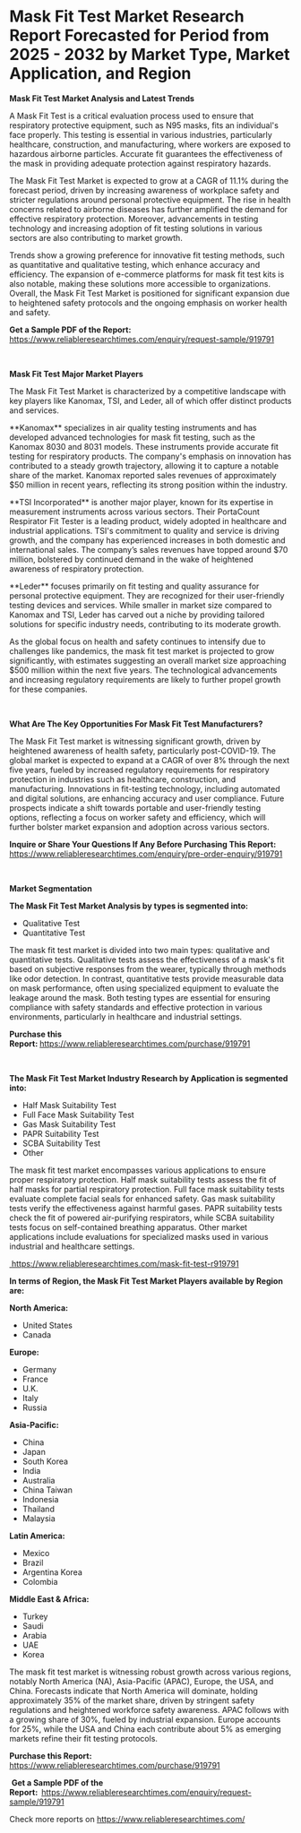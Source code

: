 <p><h1>Mask Fit Test Market Research Report Forecasted for Period from 2025 -  2032 by Market Type, Market Application, and Region</h1></p><p><strong>Mask Fit Test Market Analysis and Latest Trends</strong></p>
<p><p>A Mask Fit Test is a critical evaluation process used to ensure that respiratory protective equipment, such as N95 masks, fits an individual's face properly. This testing is essential in various industries, particularly healthcare, construction, and manufacturing, where workers are exposed to hazardous airborne particles. Accurate fit guarantees the effectiveness of the mask in providing adequate protection against respiratory hazards.</p><p>The Mask Fit Test Market is expected to grow at a CAGR of 11.1% during the forecast period, driven by increasing awareness of workplace safety and stricter regulations around personal protective equipment. The rise in health concerns related to airborne diseases has further amplified the demand for effective respiratory protection. Moreover, advancements in testing technology and increasing adoption of fit testing solutions in various sectors are also contributing to market growth. </p><p>Trends show a growing preference for innovative fit testing methods, such as quantitative and qualitative testing, which enhance accuracy and efficiency. The expansion of e-commerce platforms for mask fit test kits is also notable, making these solutions more accessible to organizations. Overall, the Mask Fit Test Market is positioned for significant expansion due to heightened safety protocols and the ongoing emphasis on worker health and safety.</p></p>
<p><strong>Get a Sample PDF of the Report:&nbsp;</strong> <a href="https://www.reliableresearchtimes.com/enquiry/request-sample/919791?utm_campaign=3037&utm_medium=2&utm_source=Github&utm_content=ia&utm_term=21032025&utm_id=mask-fit-test">https://www.reliableresearchtimes.com/enquiry/request-sample/919791</a></p>
<p>&nbsp;</p>
<p><strong>Mask Fit Test Major Market Players</strong></p>
<p><p>The Mask Fit Test Market is characterized by a competitive landscape with key players like Kanomax, TSI, and Leder, all of which offer distinct products and services.</p><p>**Kanomax** specializes in air quality testing instruments and has developed advanced technologies for mask fit testing, such as the Kanomax 8030 and 8031 models. These instruments provide accurate fit testing for respiratory products. The company's emphasis on innovation has contributed to a steady growth trajectory, allowing it to capture a notable share of the market. Kanomax reported sales revenues of approximately $50 million in recent years, reflecting its strong position within the industry.</p><p>**TSI Incorporated** is another major player, known for its expertise in measurement instruments across various sectors. Their PortaCount Respirator Fit Tester is a leading product, widely adopted in healthcare and industrial applications. TSI's commitment to quality and service is driving growth, and the company has experienced increases in both domestic and international sales. The company’s sales revenues have topped around $70 million, bolstered by continued demand in the wake of heightened awareness of respiratory protection.</p><p>**Leder** focuses primarily on fit testing and quality assurance for personal protective equipment. They are recognized for their user-friendly testing devices and services. While smaller in market size compared to Kanomax and TSI, Leder has carved out a niche by providing tailored solutions for specific industry needs, contributing to its moderate growth. </p><p>As the global focus on health and safety continues to intensify due to challenges like pandemics, the mask fit test market is projected to grow significantly, with estimates suggesting an overall market size approaching $500 million within the next five years. The technological advancements and increasing regulatory requirements are likely to further propel growth for these companies.</p></p>
<p>&nbsp;</p>
<p><strong>What Are The Key Opportunities For Mask Fit Test Manufacturers?</strong></p>
<p><p>The Mask Fit Test market is witnessing significant growth, driven by heightened awareness of health safety, particularly post-COVID-19. The global market is expected to expand at a CAGR of over 8% through the next five years, fueled by increased regulatory requirements for respiratory protection in industries such as healthcare, construction, and manufacturing. Innovations in fit-testing technology, including automated and digital solutions, are enhancing accuracy and user compliance. Future prospects indicate a shift towards portable and user-friendly testing options, reflecting a focus on worker safety and efficiency, which will further bolster market expansion and adoption across various sectors.</p></p>
<p><strong>Inquire or Share Your Questions If Any Before Purchasing This Report:</strong> <a href="https://www.reliableresearchtimes.com/enquiry/pre-order-enquiry/919791?utm_campaign=3037&utm_medium=2&utm_source=Github&utm_content=ia&utm_term=21032025&utm_id=mask-fit-test">https://www.reliableresearchtimes.com/enquiry/pre-order-enquiry/919791</a></p>
<p>&nbsp;</p>
<p><strong>Market Segmentation</strong></p>
<p><strong>The Mask Fit Test Market Analysis by types is segmented into:</strong></p>
<p><ul><li>Qualitative Test</li><li>Quantitative Test</li></ul></p>
<p><p>The mask fit test market is divided into two main types: qualitative and quantitative tests. Qualitative tests assess the effectiveness of a mask's fit based on subjective responses from the wearer, typically through methods like odor detection. In contrast, quantitative tests provide measurable data on mask performance, often using specialized equipment to evaluate the leakage around the mask. Both testing types are essential for ensuring compliance with safety standards and effective protection in various environments, particularly in healthcare and industrial settings.</p></p>
<p><strong>Purchase this Report:&nbsp;</strong><a href="https://www.reliableresearchtimes.com/purchase/919791?utm_campaign=3037&utm_medium=2&utm_source=Github&utm_content=ia&utm_term=21032025&utm_id=mask-fit-test">https://www.reliableresearchtimes.com/purchase/919791</a></p>
<p>&nbsp;</p>
<p><strong>The Mask Fit Test Market Industry Research by Application is segmented into:</strong></p>
<p><ul><li>Half Mask Suitability Test</li><li>Full Face Mask Suitability Test</li><li>Gas Mask Suitability Test</li><li>PAPR Suitability Test</li><li>SCBA Suitability Test</li><li>Other</li></ul></p>
<p><p>The mask fit test market encompasses various applications to ensure proper respiratory protection. Half mask suitability tests assess the fit of half masks for partial respiratory protection. Full face mask suitability tests evaluate complete facial seals for enhanced safety. Gas mask suitability tests verify the effectiveness against harmful gases. PAPR suitability tests check the fit of powered air-purifying respirators, while SCBA suitability tests focus on self-contained breathing apparatus. Other market applications include evaluations for specialized masks used in various industrial and healthcare settings.</p></p>
<p><a href="https://www.reliableresearchtimes.com/mask-fit-test-r919791?utm_campaign=3037&utm_medium=2&utm_source=Github&utm_content=ia&utm_term=21032025&utm_id=mask-fit-test">&nbsp;https://www.reliableresearchtimes.com/mask-fit-test-r919791</a></p>
<p><strong>In terms of Region, the Mask Fit Test Market Players available by Region are:</strong></p>
<p>
    <p> <strong> North America: </strong>
        <ul>
            <li>United States</li>
            <li>Canada</li>
        </ul>
        </p> 
    <p> <strong> Europe: </strong>
        <ul>
            <li>Germany</li>
            <li>France</li>
            <li>U.K.</li>
            <li>Italy</li>
            <li>Russia</li>
        </ul>
        </p> 
    <p> <strong> Asia-Pacific: </strong>
        <ul>
            <li>China</li>
            <li>Japan</li>
            <li>South Korea</li>
            <li>India</li>
            <li>Australia</li>
            <li>China Taiwan</li>
            <li>Indonesia</li>
            <li>Thailand</li>
            <li>Malaysia</li>
        </ul>
        </p> 
    <p> <strong> Latin America: </strong>
        <ul>
            <li>Mexico</li>
            <li>Brazil</li>
            <li>Argentina Korea</li>
            <li>Colombia</li>
        </ul>
        </p> 
    <p> <strong> Middle East & Africa: </strong>
        <ul>
            <li>Turkey</li>
            <li>Saudi</li>
            <li>Arabia</li>
            <li>UAE</li>
            <li>Korea</li>
        </ul>
    </p>
    </p>
<p><p>The mask fit test market is witnessing robust growth across various regions, notably North America (NA), Asia-Pacific (APAC), Europe, the USA, and China. Forecasts indicate that North America will dominate, holding approximately 35% of the market share, driven by stringent safety regulations and heightened workforce safety awareness. APAC follows with a growing share of 30%, fueled by industrial expansion. Europe accounts for 25%, while the USA and China each contribute about 5% as emerging markets refine their fit testing protocols.</p></p>
<p><strong>Purchase this Report: </strong><a href="https://www.reliableresearchtimes.com/purchase/919791?utm_campaign=3037&utm_medium=2&utm_source=Github&utm_content=ia&utm_term=21032025&utm_id=mask-fit-test">https://www.reliableresearchtimes.com/purchase/919791</a></p>
<p>&nbsp;<strong>Get a Sample PDF of the Report:&nbsp;&nbsp;</strong><a href="https://www.reliableresearchtimes.com/enquiry/request-sample/919791?utm_campaign=3037&utm_medium=2&utm_source=Github&utm_content=ia&utm_term=21032025&utm_id=mask-fit-test">https://www.reliableresearchtimes.com/enquiry/request-sample/919791</a></p>
<p><strong></strong></p>
<p>Check more reports on <a href="https://www.reliableresearchtimes.com/?utm_campaign=3037&utm_medium=2&utm_source=Github&utm_content=ia&utm_term=21032025&utm_id=mask-fit-test">https://www.reliableresearchtimes.com/</a></p>
